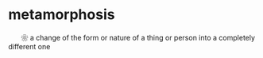# metamorphosis
ㅤㅤ❀  a change of the form or nature of a thing or person into a completely different one
